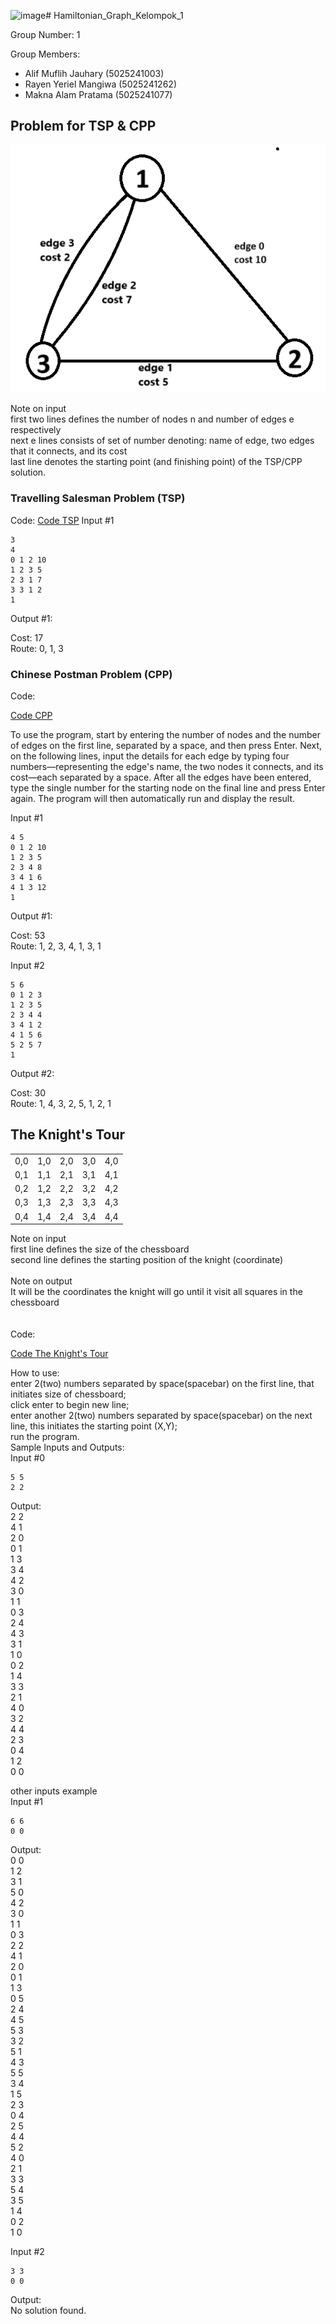 <img width="551" height="70" alt="image" src="https://github.com/user-attachments/assets/23e05c42-620f-4445-9a58-c66b4bcaf9a2" /># Hamiltonian_Graph_Kelompok_1

Group Number: 1 

Group Members:
-	Alif Muflih Jauhary (5025241003)
-	Rayen Yeriel Mangiwa (5025241262)
-	Makna Alam Pratama (5025241077)

## Problem for TSP & CPP

![1](image/hamiltonian.png)<br />

Note on input <br />
first two lines defines the number of nodes n and number of edges e respectively <br />
next e lines consists of set of number denoting: name of edge, two edges that it connects, and its cost <br />
last line denotes the starting point (and finishing point) of the TSP/CPP solution. <br />

### Travelling Salesman Problem (TSP)

Code:
[Code TSP](ravellingSalesmanProblem.cpp)
Input #1 <br />
```
3 
4 
0 1 2 10 
1 2 3 5
2 3 1 7 
3 3 1 2 
1
```
Output #1:<br />

Cost: 17 <br />
Route: 0, 1, 3  <br />


### Chinese Postman Problem (CPP)

Code:

[Code CPP](chinesePostmanProblem.c)

To use the program, start by entering the number of nodes and the number of edges on the first line, separated by a space, and then press Enter. Next, on the following lines, input the details for each edge by typing four numbers—representing the edge's name, the two nodes it connects, and its cost—each separated by a space. After all the edges have been entered, type the single number for the starting node on the final line and press Enter again. The program will then automatically run and display the result. <br />

Input #1 <br />
```
4 5 
0 1 2 10
1 2 3 5
2 3 4 8
3 4 1 6
4 1 3 12
1
```
Output #1:<br />

Cost: 53 <br />
Route: 1, 2, 3, 4, 1, 3, 1 <br />

Input #2 <br />
```
5 6
0 1 2 3
1 2 3 5
2 3 4 4
3 4 1 2
4 1 5 6
5 2 5 7
1
```
Output #2: <br />

Cost: 30 <br />
Route: 1, 4, 3, 2, 5, 1, 2, 1 <br />

## The Knight's Tour

| | | | | |
| --- | --- | --- | --- | --- |
| 0,0  | 1,0 | 2,0  | 3,0  | 4,0  |
| 0,1  | 1,1 | 2,1  | 3,1  | 4,1  |
| 0,2  | 1,2 | 2,2  | 3,2  | 4,2  |
| 0,3  | 1,3 | 2,3  | 3,3  | 4,3  |
| 0,4  | 1,4 | 2,4  | 3,4  | 4,4  |

Note on input <br />
first line defines the size of the chessboard <br />
second line defines the starting position of the knight (coordinate) <br />
<br />
Note on output <br />
It will be the coordinates the knight will go until it visit all squares in the chessboard <br />
<br /> <br />
Code:

[Code The Knight's Tour](theKnightsTour.c)

How to use: <br />
enter 2(two) numbers separated by space(spacebar) on the first line, that initiates size of chessboard; <br />
click enter to begin new line; <br />
enter another 2(two) numbers separated by space(spacebar) on the next line, this initiates the starting point (X,Y); <br />
run the program. <br />
Sample Inputs and Outputs: <br />
Input #0 <br />
```
5 5 
2 2
```
Output: <br />
2 2 <br />
4 1 <br />
2 0 <br />
0 1 <br />
1 3 <br />
3 4 <br />
4 2 <br />
3 0 <br />
1 1 <br />
0 3 <br />
2 4 <br />
4 3 <br />
3 1 <br />
1 0 <br />
0 2 <br />
1 4 <br />
3 3 <br />
2 1 <br />
4 0 <br />
3 2 <br />
4 4 <br />
2 3 <br />
0 4 <br />
1 2 <br />
0 0 <br />

other inputs example <br />
Input #1 <br />
```
6 6
0 0
```
Output: <br />
0 0 <br />
1 2 <br />
3 1 <br />
5 0 <br />
4 2 <br />
3 0 <br />
1 1 <br />
0 3 <br />
2 2 <br />
4 1 <br />
2 0 <br />
0 1 <br />
1 3 <br />
0 5 <br />
2 4 <br />
4 5 <br />
5 3 <br />
3 2 <br />
5 1 <br />
4 3 <br />
5 5 <br />
3 4 <br />
1 5 <br />
2 3 <br />
0 4 <br />
2 5 <br />
4 4 <br />
5 2 <br />
4 0 <br />
2 1 <br />
3 3 <br />
5 4 <br />
3 5 <br />
1 4 <br />
0 2 <br />
1 0 <br />

Input #2 <br />
```
3 3
0 0
```
Output: <br />
No solution found. <br />

